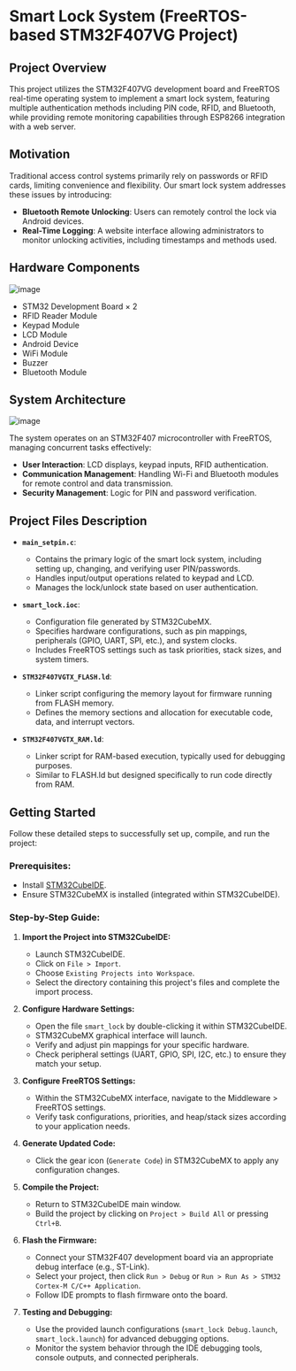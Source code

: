 # Smart Lock System (FreeRTOS-based STM32F407VG Project)

## Project Overview

This project utilizes the STM32F407VG development board and FreeRTOS real-time operating system to implement a smart lock system, featuring multiple authentication methods including PIN code, RFID, and Bluetooth, while providing remote monitoring capabilities through ESP8266 integration with a web server. 

## Motivation

Traditional access control systems primarily rely on passwords or RFID cards, limiting convenience and flexibility. Our smart lock system addresses these issues by introducing:

- **Bluetooth Remote Unlocking**: Users can remotely control the lock via Android devices.
- **Real-Time Logging**: A website interface allowing administrators to monitor unlocking activities, including timestamps and methods used.

## Hardware Components
![image](https://github.com/user-attachments/assets/4addbb34-86ec-4f7c-bd0c-68ac9a28ecc0)

- STM32 Development Board × 2
- RFID Reader Module
- Keypad Module
- LCD Module
- Android Device
- WiFi Module
- Buzzer
- Bluetooth Module

## System Architecture
![image](https://github.com/user-attachments/assets/0bc63aa6-ff74-404e-b626-e3917cfef6ac)

The system operates on an STM32F407 microcontroller with FreeRTOS, managing concurrent tasks effectively:

- **User Interaction**: LCD displays, keypad inputs, RFID authentication.
- **Communication Management**: Handling Wi-Fi and Bluetooth modules for remote control and data transmission.
- **Security Management**: Logic for PIN and password verification.

## Project Files Description

- **`main_setpin.c`**:
  - Contains the primary logic of the smart lock system, including setting up, changing, and verifying user PIN/passwords.
  - Handles input/output operations related to keypad and LCD.
  - Manages the lock/unlock state based on user authentication.

- **`smart_lock.ioc`**:
  - Configuration file generated by STM32CubeMX.
  - Specifies hardware configurations, such as pin mappings, peripherals (GPIO, UART, SPI, etc.), and system clocks.
  - Includes FreeRTOS settings such as task priorities, stack sizes, and system timers.

- **`STM32F407VGTX_FLASH.ld`**:
  - Linker script configuring the memory layout for firmware running from FLASH memory.
  - Defines the memory sections and allocation for executable code, data, and interrupt vectors.

- **`STM32F407VGTX_RAM.ld`**:
  - Linker script for RAM-based execution, typically used for debugging purposes.
  - Similar to FLASH.ld but designed specifically to run code directly from RAM.

## Getting Started

Follow these detailed steps to successfully set up, compile, and run the project:

### Prerequisites:
- Install [STM32CubeIDE](https://www.st.com/en/development-tools/stm32cubeide.html).
- Ensure STM32CubeMX is installed (integrated within STM32CubeIDE).

### Step-by-Step Guide:

1. **Import the Project into STM32CubeIDE:**
   - Launch STM32CubeIDE.
   - Click on `File > Import`.
   - Choose `Existing Projects into Workspace`.
   - Select the directory containing this project's files and complete the import process.

2. **Configure Hardware Settings:**
   - Open the file `smart_lock` by double-clicking it within STM32CubeIDE.
   - STM32CubeMX graphical interface will launch.
   - Verify and adjust pin mappings for your specific hardware.
   - Check peripheral settings (UART, GPIO, SPI, I2C, etc.) to ensure they match your setup.

3. **Configure FreeRTOS Settings:**
   - Within the STM32CubeMX interface, navigate to the Middleware > FreeRTOS settings.
   - Verify task configurations, priorities, and heap/stack sizes according to your application needs.

4. **Generate Updated Code:**
   - Click the gear icon (`Generate Code`) in STM32CubeMX to apply any configuration changes.

5. **Compile the Project:**
   - Return to STM32CubeIDE main window.
   - Build the project by clicking on `Project > Build All` or pressing `Ctrl+B`.

6. **Flash the Firmware:**
   - Connect your STM32F407 development board via an appropriate debug interface (e.g., ST-Link).
   - Select your project, then click `Run > Debug` or `Run > Run As > STM32 Cortex-M C/C++ Application`.
   - Follow IDE prompts to flash firmware onto the board.

7. **Testing and Debugging:**
   - Use the provided launch configurations (`smart_lock Debug.launch`, `smart_lock.launch`) for advanced debugging options.
   - Monitor the system behavior through the IDE debugging tools, console outputs, and connected peripherals.
